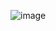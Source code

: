 ![image](https://github.com/sambhavsaxena/sambhavsaxena/assets/76242518/78c6c1fe-4e02-444d-b691-b99ce5cc083e)
